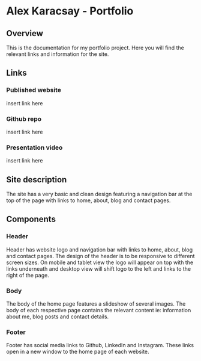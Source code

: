 # Alex Karacsay - Portfolio

## Overview
This is the documentation for my portfolio project. Here you will find the relevant links and information for the site.

## Links
### Published website
insert link here
### Github repo
insert link here
### Presentation video
insert link here

## Site description
The site has a very basic and clean design featuring a navigation bar at the top of the page with links to home, about, blog and contact pages.

## Components

### Header
Header has website logo and navigation bar with links to home, about, blog and contact pages. The design of the header is to be responsive to different screen sizes. On mobile and tablet view the logo will appear on top with the links underneath and desktop view will shift logo to the left and links to the right of the page.


### Body
The body of the home page features a slideshow of several images. The body of each respective page contains the relevant content ie: information about me, blog posts and contact details.

### Footer
Footer has social media links to Github, LinkedIn and Instagram. These links open in a new window to the home page of each website.


